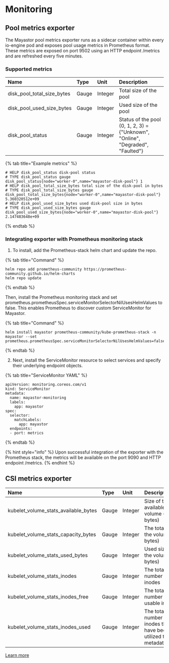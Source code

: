 # Monitoring

## Pool metrics exporter

The Mayastor pool metrics exporter runs as a sidecar container within every io-engine pod and exposes pool usage metrics in Prometheus format. These metrics are exposed on port 9502 using an HTTP endpoint /metrics and are refreshed every five minutes.

### Supported metrics

| Name | Type | Unit | Description |
| :--- | :--- | :--- | :--- |
| disk_pool_total_size_bytes | Gauge | Integer | Total size of the pool |
| disk_pool_used_size_bytes | Gauge | Integer | Used size of the pool |
| disk_pool_status | Gauge | Integer | Status of the pool (0, 1, 2, 3) = {"Unknown", "Online", "Degraded", "Faulted"} |


{% tab title="Example metrics" %}
```text
# HELP disk_pool_status disk-pool status
# TYPE disk_pool_status gauge
disk_pool_status{node="worker-0",name="mayastor-disk-pool"} 1
# HELP disk_pool_total_size_bytes total size of the disk-pool in bytes
# TYPE disk_pool_total_size_bytes gauge
disk_pool_total_size_bytes{node="worker-0",name="mayastor-disk-pool"} 5.360320512e+09
# HELP disk_pool_used_size_bytes used disk-pool size in bytes
# TYPE disk_pool_used_size_bytes gauge
disk_pool_used_size_bytes{node="worker-0",name="mayastor-disk-pool"} 2.147483648e+09
```
{% endtab %}


### Integrating exporter with Prometheus monitoring stack

1. To install, add the Prometheus-stack helm chart and update the repo.

{% tab title="Command" %}
```text
helm repo add prometheus-community https://prometheus-community.github.io/helm-charts
helm repo update
```
{% endtab %}

Then, install the Prometheus monitoring stack and set prometheus.prometheusSpec.serviceMonitorSelectorNilUsesHelmValues to false. This enables Prometheus to discover custom ServiceMonitor for Mayastor.

{% tab title="Command" %}
```text
helm install mayastor prometheus-community/kube-prometheus-stack -n mayastor --set prometheus.prometheusSpec.serviceMonitorSelectorNilUsesHelmValues=false
```
{% endtab %}

2. Next, install the ServiceMonitor resource to select services and specify their underlying endpoint objects.

{% tab title="ServiceMonitor YAML" %}
```text
apiVersion: monitoring.coreos.com/v1
kind: ServiceMonitor
metadata:
  name: mayastor-monitoring
  labels:
    app: mayastor
spec:
  selector:
    matchLabels:
      app: mayastor
  endpoints:
  - port: metrics
```
{% endtab %}

{% hint style="info" %}
Upon successful integration of the exporter with the Prometheus stack, the metrics will be available on the port 9090 and HTTP endpoint /metrics.
{% endhint %}


## CSI metrics exporter

| Name | Type | Unit | Description |
| :--- | :--- | :--- | :--- |
| kubelet_volume_stats_available_bytes | Gauge | Integer | Size of the available/usable volume (in bytes) | 
| kubelet_volume_stats_capacity_bytes | Gauge | Integer | The total size of the volume (in bytes) |
| kubelet_volume_stats_used_bytes | Gauge | Integer | Used size of the volume (in bytes) |
| kubelet_volume_stats_inodes | Gauge |	Integer | The total number of inodes |
| kubelet_volume_stats_inodes_free | Gauge | Integer | The total number of usable inodes. |
| kubelet_volume_stats_inodes_used | Gauge | Integer | The total number of inodes that have been utilized to store metadata. |


[Learn more](https://kubernetes.io/docs/concepts/storage/volume-health-monitoring/)
